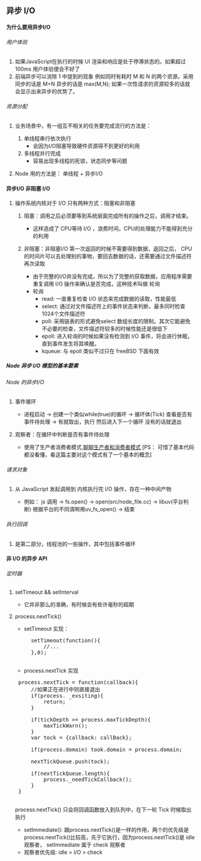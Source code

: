 ## 异步 I/O

#### 为什么要用异步I/O

###### 用户体验

1. 如果JavaScript在执行的时候 UI 渲染和响应是处于停滞状态的。如果超过100ms 用户体验便会不好了
2. 前端异步可以消除 1 中提到的现象 例如同时有耗时 M 和 N 的两个资源，采用同步的话是 M+N 异步的话是 max(M,N); 如果一次性请求的资源较多的话就会显示出来异步的优势了。

###### 资源分配

1. 业务场景中，有一组互不相关的任务要完成流行的方法是：

	1. 单线程串行依次执行
		* 会因为I/O阻塞导致硬件资源得不到更好的利用
	2. 多线程并行完成
		* 容易出现多线程的死锁，状态同步等问题
2. Node 用的方法是： 单线程 + 异步I/O

#### 异步I/O  非阻塞 I/O

1. 操作系统内核对于 I/O 只有两种方式：阻塞和非阻塞

	1. 阻塞：调用之后必须要等到系统层面完成所有的操作之后，调用才结束。
		* 这样造成了 CPU等待 I/O ，浪费时间，CPU的处理能力不能得到充分的利用
		
	2. 非阻塞：非阻塞I/O 第一次返回的时候不需要得到数据，返回之后， CPU 的时间片可以去处理别的事物，要回去数据的话，还需要通过文件描述符再次读取
		* 由于完整的I/O并没有完成，所以为了完整的获取数据，应用程序需要重复调用 I/O 操作来确认是否完成，这种技术叫做 轮询
		* 轮询
			* read: 一直重复检查 I/O 状态来完成数据的读取，性能最低
			* select: 通过对文件描述符上的事件状态来判断，最多同时检查1024个文件描述符
			* poll: 采用链表的形式避免select 数组长度的限制。其次它能避免不必要的检查，文件描述符较多的时候性能还是很低下
			* epoll: 进入轮询的时候如果没有检测到 I/O 事件，将会进行休眠，直到事件发生将其唤醒。
			* kqueue: 与 epoll 类似不过只在 freeBSD 下面有效
	
##### Node 异步 I/O 模型的基本要素		
###### Node 的异步I/O

1. 事件循环

	* 进程启动 -> 创建一个类似while(true)的循环 -> 循环体(Tick) 查看是否有事件待处理 -> 有就取出，执行 然后进入下一个循环 没有的话就退出

2. 观察者：在循环中判断是否有事件待处理

	* 使用了生产者消费者模式,[聊聊生产者和消费者模式](http://www.infoq.com/cn/articles/producers-and-consumers-mode) [PS： 可惜了基本代码都没看懂，看这篇主要对这个模式有了一个基本的概念]
	
###### 请求对象

1. 从 JavaScript 发起调用到 内核执行完 I/O 操作，存在一种中间产物

	* 例如： js 调用 -> fs.open() -> open(src/node_file.cc) -> libuv(平台判断) 根据平台的不同滴啊用uv_fs_open() -> 结束
	
	
###### 执行回调

1. 是第二部分，线程池的一些操作，其中包括事件循环

#### 非 I/O 的异步 API

###### 定时器

1. setTimeout && setInterval

	* 它并非那么的准确，有时候会有些许毫秒的超期
	
2. process.nextTick()

	* setTimeout 实现：
	<pre>
		setTimeout(function(){
			//...
		},0);	
	</pre>

	* process.nextTick 实现
	<pre>
	process.nextTick = function(callback){
		//如果正在进行中则直接退出
		if(process. _exsiting){
			return;
		}
		
		if(tickDepth >= process.maxTickDepth){
			maxTickWarn();
		}
		var tock = {callback: callBack};
		
		if(process.domain) took.domain = process.domain;
		
		nextTickQueue.push(tock);
		
		if(nextTickQueue.length){
			process._needTickCallback();
		}
	}
	</pre>
	process.nextTick() 只会将回调函数放入到队列中，在下一轮 Tick 时候取出执行
	
	* setImmediate(): 跟process.nextTick()是一样的作用，两个的优先级是process.nextTick()比较高，先于它执行，因为process.nextTick()是 idle 观察者， setImmediate 属于 check 观察者 
	* 观察者优先级: idle > I/O > check


